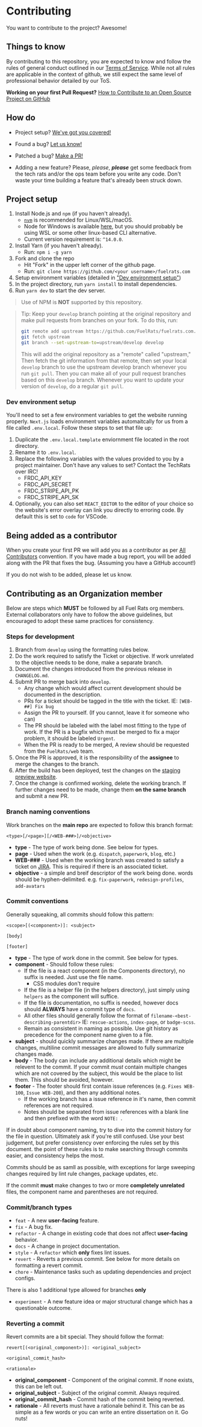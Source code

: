 # Contributing

You want to contribute to the project? Awesome!

## Things to know

By contributing to this repository, you are expected to know and follow the rules of general conduct outlined in our [Terms of Service][fuelrats-tos]. While not all rules are applicable in the context of github, we still expect the same level of professional behavior detailed by our ToS.

**Working on your first Pull Request?**
[How to Contribute to an Open Source Project on GitHub][egghead]

## How do

* Project setup?
  [We've got you covered!](#project-setup)

* Found a bug?
  [Let us know!][bugs]

* Patched a bug?
  [Make a PR!][new-pr]

* Adding a new feature?
  Please, *please*, ***please*** get some feedback from the tech rats and/or the ops team before you write any code. Don't waste your time building a feature that's already been struck down.

## Project setup

1. Install Node.js and `npm` (if you haven't already).
    * [`nvm`](#nvm-install) is recommended for Linux/WSL/macOS.
    * Node for Windows is available [here](#node-install), but you should probably be using WSL or some other linux-based CLI alternative.
    * Current version requirement is: `^14.0.0`.
1. Install Yarn (if you haven't already).
    * Run: `npm i -g yarn`
1. Fork and clone the repo
    * Hit "Fork" in the upper left corner of the github page.
    * Run: `git clone https://github.com/<your username>/fuelrats.com`
1. Setup environment variables (detailed in ["Dev environment setup"](#dev-environment-setup))
1. In the project directory, run `yarn install` to install dependencies.
1. Run `yarn dev` to start the dev server.

> Use of NPM is **NOT** supported by this repository.

> Tip: Keep your `develop` branch pointing at the original repository and make
> pull requests from branches on your fork. To do this, run:
>
> ```bash
> git remote add upstream https://github.com/FuelRats/fuelrats.com.git
> git fetch upstream
> git branch --set-upstream-to=upstream/develop develop
> ```
>
> This will add the original repository as a "remote" called "upstream,"
> Then fetch the git information from that remote, then set your local `develop`
> branch to use the upstream develop branch whenever you run `git pull`.
> Then you can make all of your pull request branches based on this `develop`
> branch. Whenever you want to update your version of `develop`, do a regular
> `git pull`.

### Dev environment setup

You'll need to set a few environment variables to get the website running properly. `Next.js` loads environment variables automaitcally for us from a file called `.env.local`. Follow these steps to set that file up:

1. Duplicate the `.env.local.template` enviornment file located in the root directory.
1. Rename it to `.env.local`.
1. Replace the following variables with the values provided to you by a project maintainer. Don't have any values to set? Contact the TechRats over IRC!
    * FRDC_API_KEY
    * FRDC_API_SECRET
    * FRDC_STRIPE_API_PK
    * FRDC_STRIPE_API_SK
1. Optionally, you can also set `REACT_EDITOR` to the editor of your choice so the website's error overlay can link you directly to erroring code. By default this is set to `code` for VSCode.

## Being added as a contributor

When you create your first PR we will add you as a contributor as per [All Contributors][all-contributors] convention.
If you have made a bug report, you will be added along with the PR that fixes the bug. (Assuming you have a GitHub account!)

If you do not wish to be added, please let us know.


## Contributing as an Organization member

Below are steps which **MUST** be followed by all Fuel Rats org members. External collaborators only have to follow the above guidelines, but encouraged to adopt these same practices for consistency.

### Steps for development

1. Branch from `develop` using the formatting rules below.
1. Do the work required to satisfy the Ticket or objective. If work unrelated to the objective needs to be done, make a separate branch.
1. Document the changes introduced from the previous release in `CHANGELOG.md`.
1. Submit PR to merge back into `develop`.
    * Any change which would affect current development should be documented in the description.
    * PRs for a ticket should be tagged in the title with the ticket. IE: `[WEB-##] Fix bug`
    * Assign the PR to yourself. (If you cannot, leave it for someone who can)
    * The PR should be labeled with the label most fitting to the type of work. If the PR is a bugfix which must be merged to fix a major problem, it should be labeled `Urgent`.
    * When the PR is ready to be merged, A review should be requested from the `FuelRats/web` team.
1. Once the PR is approved, it is the responsibility of the **assignee** to merge the changes to the branch.
1. After the build has been deployed, test the changes on the [staging preview website][testsite].
1. Once the change is confirmed working, delete the working branch. If further changes need to be made, change them **on the same branch** and submit a new PR.





### Branch naming conventions

Work branches on the **main repo** are expected to follow this branch format:

```
<type>[/<page>][/<WEB-###>]/<objective>
```
* **type** - The type of work being done. See below for types.
* **page** - Used when the work  (e.g. `dispatch`, `paperwork`, `blog`, etc.)
* **WEB-###** - Used when the working branch was created to satisfy a ticket on [JIRA][jira]. This is required if there is an associated ticket.
* **objective** - a simple and breif descriptor of the work being done. words should be hyphen-delimited. e.g. `fix-paperwork`, `redesign-profiles`, `add-avatars`





### Commit conventions

Generally squeaking, all commits should follow this pattern:
```
<scope>[(<component>)]: <subject>

[body]

[footer]
```
* **type** - The type of work done in the commit. See below for types.
* **component** - Should follow these rules:
    * If the file is a react component (in the Components directory), no suffix is needed. Just use the file name.
      * CSS modules don't require
    * If the file is a helper file (in the helpers directory), just simply using `helpers` as the component will suffice.
    * If the file is documentation, no suffix is needed, however docs should **ALWAYS** have a commit type of `docs`.
    * All other files should generally follow the format of `filename-<best-describing-parentdir>` IE: `rescue-actions`, `index-page`, or `badge-scss`.
    * Remain as consistent in naming as possible. Use git history as precedence for the component name given to a file.
* **subject** - should quickly summarize changes made. If there are multiple changes, multiline commit messages are allowed to fully summarize changes made.
* **body** - The body can include any additional details which might be relevent to the commit. If your commit *must* contain multiple changes which are not covered by the subject, this would be the place to list them. This should be avoided, however.
* **footer** - The footer should first contain issue references (e.g. `Fixes WEB-100`, `Issue WEB-200`), and then any additional notes.
    *  If the working branch has a issue reference in it's name, then commit references are not required.
    * Notes should be separated from issue references with a blank line and then prefixed with the word `NOTE: `.

If in doubt about component naming, try to dive into the commit history for the file in question. Ultimately ask if you're still confused. Use your best judgement, but prefer consistency over enforcing the rules set by this document. the point of these rules is to make searching through commits easier, and consistency helps the most.

Commits should be as samll as possible, with exceptions for large sweeping changes required by lint rule changes, package updates, etc.

If the commit **must** make changes to two or more **completely unrelated** files, the component name and parentheses are not required.


### Commit/branch types
* `feat` - A new **user-facing** feature.
* `fix` -  A bug fix.
* `refactor` - A change in existing code that does not affect **user-facing** behavior.
* `docs` - A change in project documentation.
* `style` - A `refactor` which **only** fixes lint issues.
* `revert` - Reverts a previous commit. See below for more details on formatting a revert commit.
* `chore` - Maintenance tasks such as updating dependencies and project configs.

There is also 1 additional type allowed for branches **only**

* `experiment` - A new feature idea or major structural change which has a questionable outcome.

### Reverting a commit

Revert commits are a bit special. They should follow the format:

```
revert[(<original_component>)]: <original_subject>

<original_commit_hash>

<rationale>
```

* **original_component** - Component of the original commit. If none exists, this can be left out.
* **original_subject** - Subject of the original commit. Always required.
* **original_commit_hash** - Commit hash of the commit being reverted.
* **rationale** - All reverts must have a rationale behind it. This can be as simple as a few words or you can write an entire dissertation on it. Go nuts!


[fuelrats-tos]: https://fuelrats.com/terms-of-service
[all-contributors]: https://github.com/kentcdodds/all-contributors
[testsite]: https://dev.fuelrats.com/
[bugs]: https://jira.fuelrats.com/servicedesk/customer/portal/2/create/4
[egghead]: https://egghead.io/series/how-to-contribute-to-an-open-source-project-on-github
[jira]: https://jira.fuelrats.com/browse/WEB
[new-pr]: https://github.com/FuelRats/fuelrats.com/compare
[ops-email]: mailto:ops@fuelrats.com
[nvm-install]: https://github.com/nvm-sh/nvm#installing-and-updating
[node-install]: https://nodejs.org/en/
